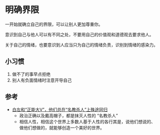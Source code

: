 # 明确界限

一开始就确立自己的界限，可以让别人更加尊重你。

意识到自己与他人可以有不同之处，不要用自己的价值观和道德观去要求他人。

关于自己的情绪，也要意识到人应当只为自己的情绪负责，识别到情绪的感染力。

## 小习惯

1. 做不了的事早点拒绝
2. 别人有负面情绪时注意开导自己

## 参考

+ [白左和“正能大V”，他们总在“名教杀人”上殊途同归](https://mp.weixin.qq.com/s/iUoaY8y2sbTwb_gTAaTT-A)
  + 政治正确以及戴高帽子，都是抹灭人性的 “名教杀人”
  + 相信人性，相信这个世界上多数人基于人性的各行其是，说他们想说的、做他们想做的，就能够创造一个美好的世界。
  